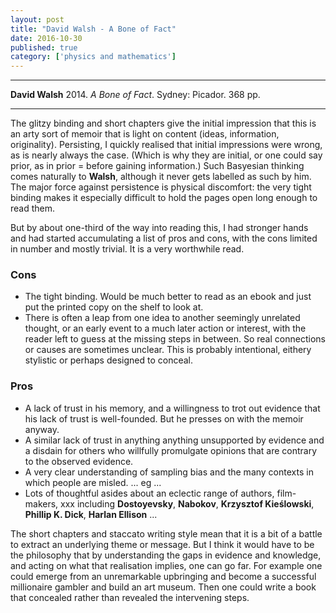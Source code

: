 ```yaml
---
layout: post
title: "David Walsh - A Bone of Fact"
date: 2016-10-30
published: true
category: ['physics and mathematics']
---
```



***
<b>David Walsh</b> 2014. _A Bone of Fact_. Sydney: Picador. 368 pp.

***


The glitzy binding and short chapters give the initial impression that this is an arty sort of memoir that is light on content (ideas, information, originality).  Persisting, I quickly realised that initial impressions were wrong, as is nearly always the case.  (Which is why they are initial, or one could say prior, as in prior = before gaining information.)  Such Basyesian thinking comes naturally to **Walsh**, although it never gets labelled as such by him.  The major force against persistence is physical discomfort: the very tight binding makes it especially difficult to hold the pages open long enough to read them.  

But by about one-third of the way into reading this, I had stronger hands and had started accumulating a list of pros and cons, with the cons limited in number and mostly trivial.  It is a very worthwhile read.

### Cons
  * The tight binding.  Would be much better to read as an ebook and just put the printed copy on the shelf to look at.
  * There is often a leap from one idea to another seemingly unrelated thought, or an early event to a much later action or interest, with the reader left to guess at the missing steps in between.  So real connections or causes are sometimes unclear.  This is probably intentional, eithery stylistic or perhaps designed to conceal.   

### Pros
  * A lack of trust in his memory, and a willingness to trot out evidence that his lack of trust is well-founded.  But he presses on with the memoir anyway.
  * A similar lack of trust in anything anything unsupported by evidence and a disdain for others who willfully promulgate opinions that are contrary to the observed evidence.
  * A very clear understanding of sampling bias and the many contexts in which people are misled. ... eg ...
  * Lots of thoughtful asides about an eclectic range of authors, film-makers, xxx including **Dostoyevsky**, **Nabokov**, **Krzysztof Kieślowski**, **Phillip K. Dick**, **Harlan Ellison** ...
  

The short chapters and staccato writing style mean that it is a bit of a battle to extract an underlying theme or message.  But I think it would have to be the philosophy that by understanding the gaps in evidence and knowledge, and acting on what that realisation implies, one can go far.  For example one could emerge from an unremarkable upbringing and become a successful millionaire gambler and build an art museum.  Then one could write a book that concealed rather than revealed the intervening steps.  
  
  

